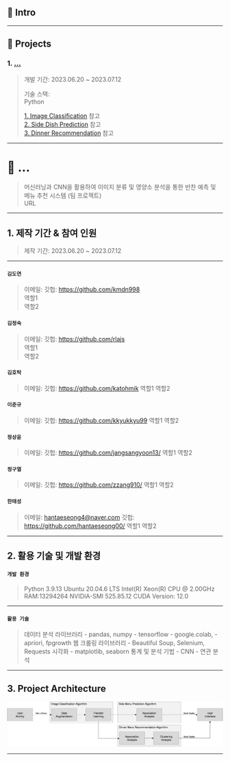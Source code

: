 ## :pushpin: Intro
>   

---

## :pushpin: Projects
### 1. [...](https://github.com/hantaeseong00/Acorn_Final_Proj)
>
>개발 기간: 2023.06.20 ~ 2023.07.12
>  
>기술 스택:  
>Python
>  
>[1. Image Classification](https://github.com/hantaeseong00/Acorn_Final_Proj/tree/main/Source%20Code/1.%20Image%20Classification) 참고   
>[2. Side Dish Prediction](https://github.com/hantaeseong00/Acorn_Final_Proj/tree/main/Source%20Code/2.%20Side%20Dish%20Prediction) 참고   
>[3. Dinner Recommendation](https://github.com/hantaeseong00/Acorn_Final_Proj/tree/main/Source%20Code/3.%20Dinner%20Recommendation) 참고   

---

# :pushpin: ...
>머신러닝과 CNN을 활용하여 이미지 분류 및 영양소 분석을 통한 반찬 예측 및 메뉴 추천 시스템 (팀 프로젝트)  
>URL   

---

## 1. 제작 기간 & 참여 인원
>제작 기간: 2023.06.20 ~ 2023.07.12   

---

#### `김도연`
>이메일: 
>깃헙: https://github.com/kmdn998   
>역할1   
>역할2   

#### `김정숙`
>이메일: 
>깃헙: https://github.com/rlajs   
>역할1   
>역할2   

#### `김호탁`
>이메일: 
>깃헙: https://github.com/katohmik
>역할1
>역할2

#### `이준규`
>이메일: 
>깃헙: https://github.com/kkyukkyu99
>역할1
>역할2

#### `정상윤`
>이메일: 
>깃헙: https://github.com/jangsangyoon13/
>역할1
>역할2

#### `정구열`
>이메일: 
>깃헙: https://github.com/zzang910/
>역할1
>역할2

#### `한태성`
>이메일: hantaeseong4@naver.com
>깃헙: https://github.com/hantaeseong00/
>역할1
>역할2

---

## 2. 활용 기술 및 개발 환경
#### `개발 환경`
>Python 3.9.13
>Ubuntu 20.04.6 LTS 
>Intel(R) Xeon(R) CPU @ 2.00GHz
>RAM:13294264
>NVIDIA-SMI 525.85.12
>CUDA Version: 12.0

---

#### `활용 기술`
>데이터 분석 라이브러리
	- pandas, numpy
	- tensorflow
	- google.colab,
	- apriori, fpgrowth
>웹 크롤링 라이브러리
	- Beautiful Soup, Selenium,	Requests
>시각화
	- matplotlib, seaborn
>통계 및 분석 기법
	- CNN
	- 연관 분석

---

## 3. Project Architecture
![](./Files/img/Acon_Fin_Proj_Architecture.png)

---
